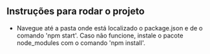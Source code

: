 ## Instruções para rodar o projeto
- Navegue até a pasta onde está localizado o package.json e de o comando 'npm start'. Caso não funcione, instale o pacote node_modules com o comando 'npm install'.